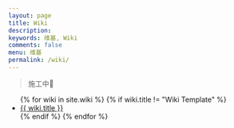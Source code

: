 ```yaml
---
layout: page
title: Wiki
description: 
keywords: 维基, Wiki
comments: false
menu: 维基
permalink: /wiki/
---
```


> 施工中🚧

<ul class="listing">
{% for wiki in site.wiki %}
{% if wiki.title != "Wiki Template" %}
<li class="listing-item"><a href="{{ site.url }}{{ wiki.url }}">{{ wiki.title }}</a></li>
{% endif %}
{% endfor %}
</ul>
